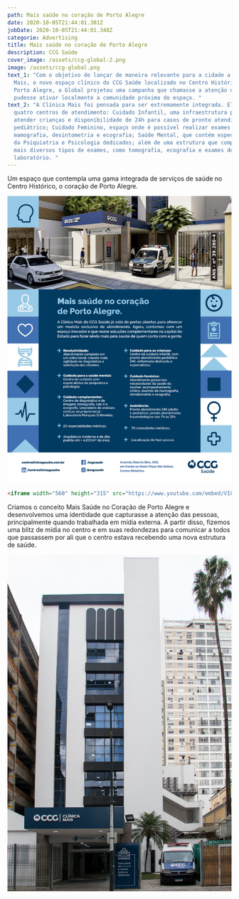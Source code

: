 ```yaml
---
path: Mais saúde no coração de Porto Alegre
date: 2020-10-05T21:44:01.301Z
jobDate: 2020-10-05T21:44:01.348Z
categorie: Advertising
title: Mais saúde no coração de Porto Alegre
description: CCG Saúde
cover_image: /assets/ccg-global-2.png
image: /assets/ccg-global.png
text_1: "Com o objetivo de lançar de maneira relevante para a cidade a Clínica
  Mais, o novo espaço clínico do CCG Saúde localizado no Centro Histórico de
  Porto Alegre, a Global projetou uma campanha que chamasse a atenção nas ruas e
  pudesse ativar localmente a comunidade próxima do espaço. "
text_2: "A Clínica Mais foi pensada para ser extremamente integrada. Ela possui
  quatro centros de atendimento: Cuidado Infantil, uma infraestrutura para
  atender crianças e disponibilidade de 24h para casos de pronto atendimento
  pediátrico; Cuidado Feminino, espaço onde é possível realizar exames como
  mamografia, desintometria e ecografia; Saúde Mental, que contém especialistas
  da Psiquiatria e Psicologia dedicados; além de uma estrutura que comporta os
  mais diversos tipos de exames, como tomografia, ecografia e exames de
  laboratório. "
---
```

Um espaço que contempla uma gama integrada de serviços de saúde no Centro Histórico, o coração de Porto Alegre. 

![](/assets/cg001420y-an-rev-estilo-zaffari-clinica-mais_21x27-5cm.jpg)



```html
<iframe width="560" height="315" src="https://www.youtube.com/embed/VI8uLOZVDww" frameborder="0" allow="accelerometer; autoplay; clipboard-write; encrypted-media; gyroscope; picture-in-picture" allowfullscreen></iframe>
```

Criamos o conceito Mais Saúde no Coração de Porto Alegre e desenvolvemos uma identidade que capturasse a atenção das pessoas, principalmente quando trabalhada em mídia externa. A partir disso, fizemos uma blitz de mídia no centro e em suas redondezas para comunicar a todos que passassem por ali que o centro estava recebendo uma nova estrutura de saúde.

![](/assets/ccg-ricardo-fabrello-0025.jpg)